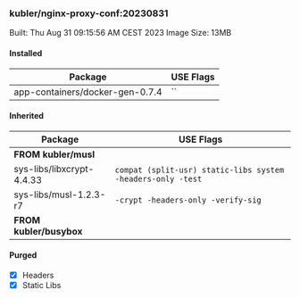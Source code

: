 ### kubler/nginx-proxy-conf:20230831

Built: Thu Aug 31 09:15:56 AM CEST 2023
Image Size: 13MB

#### Installed
Package | USE Flags
--------|----------
app-containers/docker-gen-0.7.4 | ``
#### Inherited
Package | USE Flags
--------|----------
**FROM kubler/musl** |
sys-libs/libxcrypt-4.4.33 | `compat (split-usr) static-libs system -headers-only -test`
sys-libs/musl-1.2.3-r7 | `-crypt -headers-only -verify-sig`
**FROM kubler/busybox** |
#### Purged
- [x] Headers
- [x] Static Libs
